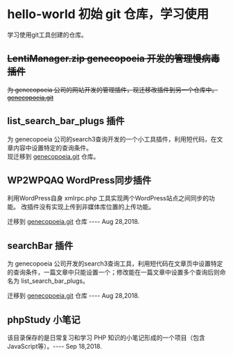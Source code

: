 # hello-world 初始 git 仓库，学习使用 #
学习使用git工具创建的仓库。
<s>
## LentiManager.zip genecopoeia 开发的管理慢病毒插件 ##
为 genecopoeia 公司的网站开发的管理插件，现迁移改插件到另一个仓库中。 [genecopoeia.git](https://github.com/huimingdeng/genecopoeia)</s>

## list_search_bar_plugs 插件 ##
为 genecopoeia 公司的search3查询开发的一个小工具插件，利用短代码，在文章内容中设置特定的查询条件。<br>
现迁移到 [genecopoeia.git](http://https://github.com/huimingdeng/genecopoeia) 仓库。

## WP2WPQAQ WordPress同步插件 ##
利用WordPress自身 xmlrpc.php 工具实现两个WordPress站点之间同步的功能。 改插件没有实现上传到非媒体库位置的上传功能。

迁移到 [genecopoeia.git](https://github.com/huimingdeng/genecopoeia) 仓库 ---- Aug 28,2018.

## searchBar 插件 ##
为 genecopoeia 公司开发的search3查询工具，利用短代码在文章页中设置特定的查询条件，一篇文章中只能设置一个；修改能在一篇文章中设置多个查询后则命名为 list_search_bar_plugs。

迁移到 [genecopoeia.git](https://github.com/huimingdeng/genecopoeia) 仓库 ---- Aug 28,2018.

## phpStudy 小笔记 ##
该目录保存的是日常复习和学习 PHP 知识的小笔记形成的一个项目（包含JavaScript等）。---- Sep 18,2018.